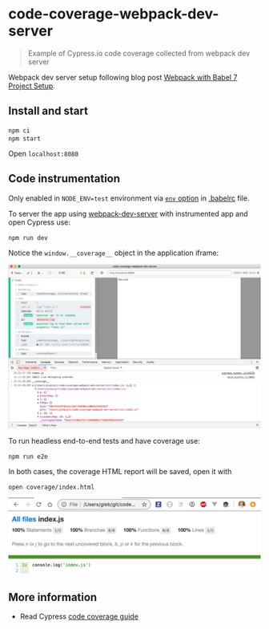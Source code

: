 # code-coverage-webpack-dev-server
> Example of Cypress.io code coverage collected from webpack dev server

Webpack dev server setup following blog post [Webpack with Babel 7 Project Setup](https://dev.to/shoupn/webpack-with-babel-7-project-setup-2hin).

## Install and start

```shell
npm ci
npm start
```

Open `localhost:8080`

## Code instrumentation

Only enabled in `NODE_ENV=test` environment via [`env` option](https://new.babeljs.io/docs/en/next/babelrc.html#env-environment-option) in [.babelrc](.babelrc) file.

To server the app using [webpack-dev-server](https://github.com/webpack/webpack-dev-server) with instrumented app and open Cypress use:

```shell
npm run dev
```

Notice the `window.__coverage__` object in the application iframe:

![Test and coverage](images/test-and-coverage.png)

To run headless end-to-end tests and have coverage use:

```shell
npm run e2e
```

In both cases, the coverage HTML report will be saved, open it with

```shell
open coverage/index.html
```

![Coverage HTML report](images/coverage-report.png)

## More information

- Read Cypress [code coverage guide](https://on.cypress.io/code-coverage)

